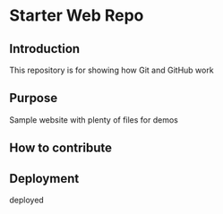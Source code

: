 # Starter Web Repo

## Introduction

This repository is for showing how Git and GitHub work

## Purpose

Sample website with plenty of files for demos

## How to contribute

## Deployment

deployed
